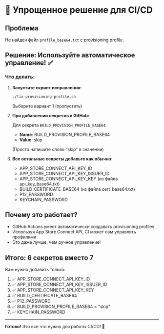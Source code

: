 # 🚀 Упрощенное решение для CI/CD

## Проблема
Не найден файл `profile_base64.txt` с provisioning profile.

## Решение: Используйте автоматическое управление! ✅

### Что делать:

1. **Запустите скрипт исправления:**
   ```bash
   ./fix-provisioning-profile.sh
   ```
   Выберите вариант 1 (пропустить)

2. **При добавлении секретов в GitHub:**
   
   Для секрета `BUILD_PROVISION_PROFILE_BASE64`:
   - **Name**: BUILD_PROVISION_PROFILE_BASE64
   - **Value**: skip
   
   (Просто напишите слово "skip" в значении)

3. **Все остальные секреты добавьте как обычно:**
   - APP_STORE_CONNECT_API_KEY_ID
   - APP_STORE_CONNECT_API_KEY_ISSUER_ID
   - APP_STORE_CONNECT_API_KEY_KEY (из файла api_key_base64.txt)
   - BUILD_CERTIFICATE_BASE64 (из файла cert_base64.txt)
   - P12_PASSWORD
   - KEYCHAIN_PASSWORD

## Почему это работает?

- GitHub Actions умеет автоматически создавать provisioning profiles
- Используя App Store Connect API, CI может сам управлять профилями
- Это даже лучше, чем ручное управление!

## Итого: 6 секретов вместо 7

Вам нужно добавить только:
1. ✅ APP_STORE_CONNECT_API_KEY_ID
2. ✅ APP_STORE_CONNECT_API_KEY_ISSUER_ID  
3. ✅ APP_STORE_CONNECT_API_KEY_KEY
4. ✅ BUILD_CERTIFICATE_BASE64
5. ✅ P12_PASSWORD
6. ✅ BUILD_PROVISION_PROFILE_BASE64 = "skip"
7. ✅ KEYCHAIN_PASSWORD

---

**Готово!** Это все что нужно для работы CI/CD! 🎉 